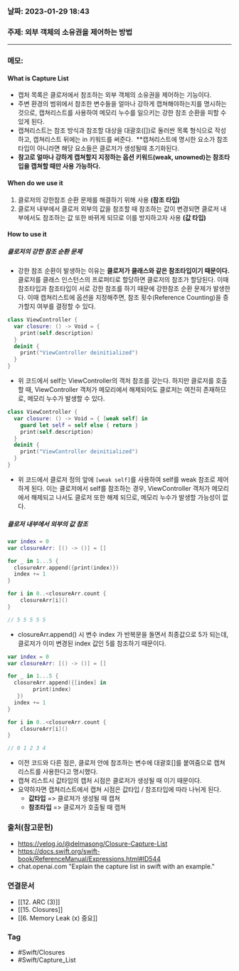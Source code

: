 ### 날짜: 2023-01-29 18:43

### 주제: 외부 객체의 소유권을 제어하는 방법
---
### 메모: 
#### What is Capture List
- 캡처 목록은 클로저에서 참조하는 외부 객체의 소유권을 제어하는 기능이다.
- 주변 환경의 범위에서 참조한 변수들을 얼마나 강하게 캡쳐해야하는지를 명시하는 것으로, 캡쳐리스트를 사용하여 메모리 누수를 일으키는 강한 참조 순환을 피할 수 있게 된다. 
- 캡쳐리스트는 참조 방식과 참조할 대상을 대괄호([])로 둘러싼 목록 형식으로 작성하고, 캡쳐리스트 뒤에는 in 키워드를 써준다.  **캡쳐리스트에 명시한 요소가 참조타입이 아니라면 해당 요소들은 클로저가 생성될때 초기화된다.
- **참고로 얼마나 강하게 캡쳐할지 지정하는 옵션 키워드(weak, unowned)는 참조타입을 캡쳐할 때만 사용 가능하다.**
#### When do we use it 
1. 클로저의 강한참조 순환 문제를 해결하기 위해 사용 **(참조 타입)**
2. 클로저 내부에서 클로저 외부의 값을 참조할 때 참조하는 값이 변경되면 클로저 내부에서도 참조하는 값 또한 바뀌게 되므로 이를 방지하고자 사용 **(값 타입)**
#### How to use it
##### 클로저의 강한 참조 순환 문제
- 강한 참조 순환이 발생하는 이유는 **클로저가 클래스와 같은 참조타입이기 때문이다.** 클로저를 클래스 인스턴스의 프로퍼티로 할당하면 클로저의 참조가 할당된다. 이때 참조타입과 참조타입이 서로 강한 참조를 하기 때문에 강한참조 순환 문제가 발생한다. 이때 캡쳐리스트에 옵션을 지정해주면, 참조 횟수(Reference Counting)을 증가할지 여부를 결정할 수 있다.
~~~ swift 
class ViewController {
  var closure: () -> Void = {
    print(self.description)
  }
  deinit {
    print("ViewController deinitialized")
  }
}
~~~
- 위 코드에서 self는 ViewController의 객처 참조를 갖는다. 하지만 클로저를 호출할 때, ViewController 객처가 메모리에서 해제되어도 클로저는 여전히 존재하므로, 메모리 누수가 발생할 수 있다.
~~~ swift 
class ViewController {
  var closure: () -> Void = { [weak self] in
    guard let self = self else { return }
    print(self.description)
  }
  deinit {
    print("ViewController deinitialized")
  }
}
~~~
- 위 코드에서 클로저 정의 앞에 `[weak self]`를 사용하여 self를 weak 참조로 제어하게 된다. 이는 클로저에서 self를 참조하는 경우, ViewController 객처가 메모리에서 해제되고 나서도 클로저 또한 해제 되므로, 메모리 누수가 발생할 가능성이 없다.
##### 클로저 내부에서 외부의 값 참조
```swift
var index = 0
var closureArr: [() -> ()] = []

for _ in 1...5 {
  closureArr.append({print(index)})
  index += 1
}

for i in 0..<closureArr.count {
    closureArr[i]()
}

// 5 5 5 5 5 
```
- closureArr.append() 시 변수 index 가 반복문을 돌면서 최종값으로 5가 되는데, 클로저가 이미 변경된 index 값인 5를 참조하기 때문이다.
```swift
var index = 0
var closureArr: [() -> ()] = []

for _ in 1...5 {
  closureArr.append({[index] in 
   		print(index)       
   })
  index += 1
}

for i in 0..<closureArr.count {
    closureArr[i]()
}

// 0 1 2 3 4 
```
- 이전 코드와 다른 점은, 클로저 안에 참조하는 변수에 대괄호[]를 붙여줌으로 캡쳐 리스트를 사용한다고 명시했다.
- 캡쳐 리스트시 값타입의 캡처 시점은 클로저가 생성될 때 이기 때문이다. 
- 요약하자면 캡쳐리스트에서 캡쳐 시점은 값타입 / 참조타입에 따라 나뉘게 된다.
	- **값타입** => 클로져가 생성될 때 캡쳐
	- **참조타입** => 클로져가 호출될 때 캡쳐

### 출처(참고문헌) 
- https://velog.io/@delmasong/Closure-Capture-List
- https://docs.swift.org/swift-book/ReferenceManual/Expressions.html#ID544
- chat.openai.com "Explain the capture list in swift with an example."

### 연결문서 
- [[12. ARC (3)]]
- [[15. Closures]]
- [[6. Memory Leak (x) 중요]]

### Tag
- #Swift/Closures 
- #Swift/Capture_List